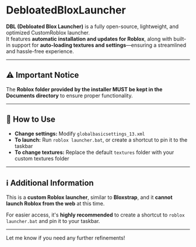 # DebloatedBloxLauncher

**DBL (Debloated Blox Launcher)** is a fully open-source, lightweight, and optimized CustomRoblox launcher.  
It features **automatic installation and updates for Roblox**, along with built-in support for **auto-loading textures and settings**—ensuring a streamlined and hassle-free experience.

---

## ⚠️ Important Notice  
The **Roblox folder provided by the installer MUST be kept in the Documents directory** to ensure proper functionality.

---

## 🔧 How to Use  
- **Change settings:** Modify `globalbasicsettings_13.xml`  
- **To launch:** Run `roblox launcher.bat`, or create a shortcut to pin it to the taskbar  
- **To change textures:** Replace the default `textures` folder with your custom textures folder 

---

## ℹ️ Additional Information  
This is a **custom Roblox launcher**, similar to **Bloxstrap**, and it **cannot launch Roblox from the web** at this time.  

For easier access, it's **highly recommended** to create a shortcut to `roblox launcher.bat` and pin it to your taskbar.

---

Let me know if you need any further refinements!
